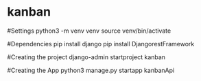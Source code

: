 # kanban

#Settings
python3 -m venv venv
source venv/bin/activate

#Dependencies
pip install django
pip install DjangorestFramework

#Creating the project
django-admin startproject kanban

#Creating the App
python3 manage.py startapp kanbanApi

